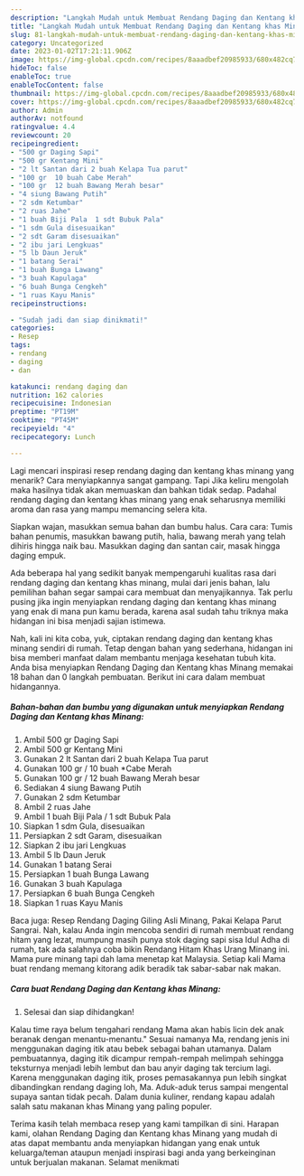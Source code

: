 ```yaml
---
description: "Langkah Mudah untuk Membuat Rendang Daging dan Kentang khas Minang Menu Buat lebaran"
title: "Langkah Mudah untuk Membuat Rendang Daging dan Kentang khas Minang Menu Buat lebaran"
slug: 81-langkah-mudah-untuk-membuat-rendang-daging-dan-kentang-khas-minang-menu-buat-lebaran
category: Uncategorized
date: 2023-01-02T17:21:11.906Z
image: https://img-global.cpcdn.com/recipes/8aaadbef20985933/680x482cq70/rendang-daging-dan-kentang-khas-minang-foto-resep-utama.jpg
hideToc: false
enableToc: true
enableTocContent: false
thumbnail: https://img-global.cpcdn.com/recipes/8aaadbef20985933/680x482cq70/rendang-daging-dan-kentang-khas-minang-foto-resep-utama.jpg
cover: https://img-global.cpcdn.com/recipes/8aaadbef20985933/680x482cq70/rendang-daging-dan-kentang-khas-minang-foto-resep-utama.jpg
author: Admin
authorAv: notfound
ratingvalue: 4.4
reviewcount: 20
recipeingredient:
- "500 gr Daging Sapi"
- "500 gr Kentang Mini"
- "2 lt Santan dari 2 buah Kelapa Tua parut"
- "100 gr  10 buah Cabe Merah"
- "100 gr  12 buah Bawang Merah besar"
- "4 siung Bawang Putih"
- "2 sdm Ketumbar"
- "2 ruas Jahe"
- "1 buah Biji Pala  1 sdt Bubuk Pala"
- "1 sdm Gula disesuaikan"
- "2 sdt Garam disesuaikan"
- "2 ibu jari Lengkuas"
- "5 lb Daun Jeruk"
- "1 batang Serai"
- "1 buah Bunga Lawang"
- "3 buah Kapulaga"
- "6 buah Bunga Cengkeh"
- "1 ruas Kayu Manis"
recipeinstructions:

- "Sudah jadi dan siap dinikmati!"
categories:
- Resep
tags:
- rendang
- daging
- dan

katakunci: rendang daging dan 
nutrition: 162 calories
recipecuisine: Indonesian
preptime: "PT19M"
cooktime: "PT45M"
recipeyield: "4"
recipecategory: Lunch

---
```



Lagi mencari inspirasi resep rendang daging dan kentang khas minang yang menarik? Cara menyiapkannya sangat gampang. Tapi Jika keliru mengolah maka hasilnya tidak akan memuaskan dan bahkan tidak sedap. Padahal rendang daging dan kentang khas minang yang enak seharusnya memiliki aroma dan rasa yang mampu memancing selera kita.


Siapkan wajan, masukkan semua bahan dan bumbu halus. Cara cara: Tumis bahan penumis, masukkan bawang putih, halia, bawang merah yang telah dihiris hingga naik bau. Masukkan daging dan santan cair, masak hingga daging empuk.

Ada beberapa hal yang sedikit banyak mempengaruhi kualitas rasa dari rendang daging dan kentang khas minang, mulai dari jenis bahan, lalu pemilihan bahan segar sampai cara membuat dan menyajikannya. Tak perlu pusing jika ingin menyiapkan rendang daging dan kentang khas minang yang enak di mana pun kamu berada, karena asal sudah tahu triknya maka hidangan ini bisa menjadi sajian istimewa.


Nah, kali ini kita coba, yuk, ciptakan rendang daging dan kentang khas minang sendiri di rumah. Tetap dengan bahan yang sederhana, hidangan ini bisa memberi manfaat dalam membantu menjaga kesehatan tubuh kita. Anda bisa menyiapkan Rendang Daging dan Kentang khas Minang memakai 18 bahan dan 0 langkah pembuatan. Berikut ini cara dalam membuat hidangannya.

<!--inarticleads1-->

##### Bahan-bahan dan bumbu yang digunakan untuk menyiapkan Rendang Daging dan Kentang khas Minang:

1. Ambil 500 gr Daging Sapi
1. Ambil 500 gr Kentang Mini
1. Gunakan 2 lt Santan dari 2 buah Kelapa Tua parut
1. Gunakan 100 gr / 10 buah *Cabe Merah
1. Gunakan 100 gr / 12 buah Bawang Merah besar
1. Sediakan 4 siung Bawang Putih
1. Gunakan 2 sdm Ketumbar
1. Ambil 2 ruas Jahe
1. Ambil 1 buah Biji Pala / 1 sdt Bubuk Pala
1. Siapkan 1 sdm Gula, disesuaikan
1. Persiapkan 2 sdt Garam, disesuaikan
1. Siapkan 2 ibu jari Lengkuas
1. Ambil 5 lb Daun Jeruk
1. Gunakan 1 batang Serai
1. Persiapkan 1 buah Bunga Lawang
1. Gunakan 3 buah Kapulaga
1. Persiapkan 6 buah Bunga Cengkeh
1. Siapkan 1 ruas Kayu Manis


Baca juga: Resep Rendang Daging Giling Asli Minang, Pakai Kelapa Parut Sangrai. Nah, kalau Anda ingin mencoba sendiri di rumah membuat rendang hitam yang lezat, mumpung masih punya stok daging sapi sisa Idul Adha di rumah, tak ada salahnya coba bikin Rendang Hitam Khas Urang Minang ini. Mama pure minang tapi dah lama menetap kat Malaysia. Setiap kali Mama buat rendang memang kitorang adik beradik tak sabar-sabar nak makan. 

<!--inarticleads2-->

##### Cara buat Rendang Daging dan Kentang khas Minang:


1. Selesai dan siap dihidangkan!

Kalau time raya belum tengahari rendang Mama akan habis licin dek anak beranak dengan menantu-menantu.&#34; Sesuai namanya Ma, rendang jenis ini menggunakan daging itik atau bebek sebagai bahan utamanya. Dalam pembuatannya, daging itik dicampur rempah-rempah melimpah sehingga teksturnya menjadi lebih lembut dan bau anyir daging tak tercium lagi. Karena menggunakan daging itik, proses pemasakannya pun lebih singkat dibandingkan rendang daging loh, Ma. Aduk-aduk terus sampai mengental supaya santan tidak pecah. Dalam dunia kuliner, rendang kapau adalah salah satu makanan khas Minang yang paling populer. 

Terima kasih telah membaca resep yang kami tampilkan di sini. Harapan kami, olahan Rendang Daging dan Kentang khas Minang yang mudah di atas dapat membantu anda menyiapkan hidangan yang enak untuk keluarga/teman ataupun menjadi inspirasi bagi anda yang berkeinginan untuk berjualan makanan. Selamat menikmati
